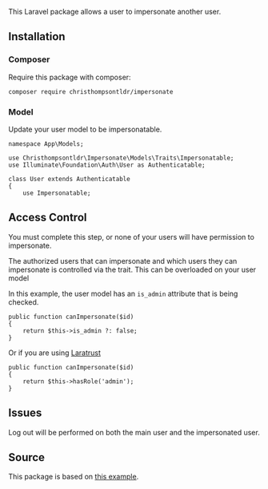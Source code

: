 This Laravel package allows a user to impersonate another user.

## Installation

### Composer

Require this package with composer:

```
composer require christhompsontldr/impersonate
```

### Model

Update your user model to be impersonatable.

```
namespace App\Models;

use Christhompsontldr\Impersonate\Models\Traits\Impersonatable;
use Illuminate\Foundation\Auth\User as Authenticatable;

class User extends Authenticatable
{
    use Impersonatable;
```

## Access Control

You must complete this step, or none of your users will have permission to impersonate.

The authorized users that can impersonate and which users they can impersonate is controlled via the trait.  This can be overloaded on your user model

In this example, the user model has an `is_admin` attribute that is being checked.

```
public function canImpersonate($id)
{
    return $this->is_admin ?: false;
}
```

Or if you are using [Laratrust](https://github.com/santigarcor/laratrust)

```
public function canImpersonate($id)
{
    return $this->hasRole('admin');
}
```

## Issues

Log out will be performed on both the main user and the impersonated user.

## Source

This package is based on [this example](http://blog.mauriziobonani.com/easily-impersonate-any-user-in-a-laravel-application/).
